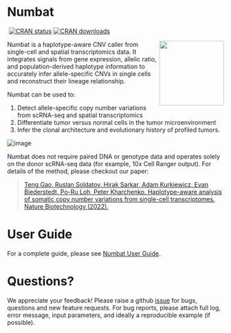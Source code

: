 # Numbat

<!-- badges: start -->
[![<kharchenkolab>](https://circleci.com/gh/kharchenkolab/numbat.svg?style=svg)](https://app.circleci.com/pipelines/github/kharchenkolab/numbat)
[![CRAN status](https://www.r-pkg.org/badges/version/numbat)](https://cran.r-project.org/package=numbat)
[![CRAN downloads](https://cranlogs.r-pkg.org/badges/numbat)](https://cran.r-project.org/package=numbat)
<!-- badges: end -->

<img src="logo.png" align="right" width="150">

Numbat is a haplotype-aware CNV caller from single-cell and spatial transcriptomics data. It integrates signals from gene expression, allelic ratio, and population-derived haplotype information to accurately infer allele-specific CNVs in single cells and reconstruct their lineage relationship. 

Numbat can be used to:
 1. Detect allele-specific copy number variations from scRNA-seq and spatial transcriptomics
 2. Differentiate tumor versus normal cells in the tumor microenvironment 
 3. Infer the clonal architecture and evolutionary history of profiled tumors. 

![image](https://user-images.githubusercontent.com/13375875/153020818-2e782689-09db-427f-ad98-2c175021a936.png)

Numbat does not require paired DNA or genotype data and operates solely on the donor scRNA-seq data (for example, 10x Cell Ranger output). For details of the method, please checkout our paper:

> [Teng Gao, Ruslan Soldatov, Hirak Sarkar, Adam Kurkiewicz, Evan Biederstedt, Po-Ru Loh, Peter Kharchenko. Haplotype-aware analysis of somatic copy number variations from single-cell transcriptomes. Nature Biotechnology (2022).](https://www.nature.com/articles/s41587-022-01468-y)

# User Guide
For a complete guide, please see [Numbat User Guide](https://kharchenkolab.github.io/numbat/).

# Questions?
We appreciate your feedback! Please raise a github [issue](https://github.com/kharchenkolab/numbat/issues) for bugs, questions and new feature requests. For bug reports, please attach full log, error message, input parameters, and ideally a reproducible example (if possible).

